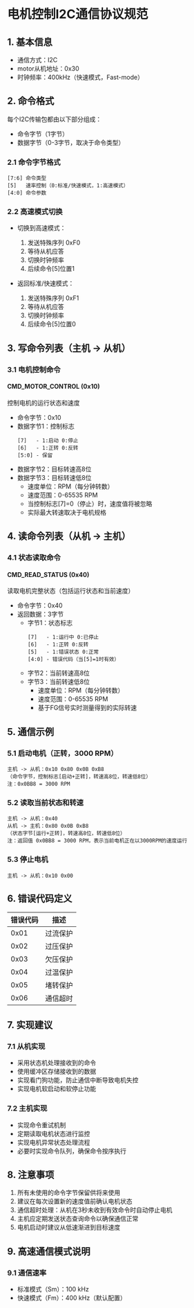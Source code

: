 # 电机控制I2C通信协议规范

## 1. 基本信息
- 通信方式：I2C
- motor从机地址：0x30
- 时钟频率：400kHz（快速模式，Fast-mode）

## 2. 命令格式
每个I2C传输包都由以下部分组成：
- 命令字节（1字节）
- 数据字节（0-3字节，取决于命令类型）

### 2.1 命令字节格式
```
[7:6] 命令类型
[5]   速率控制（0:标准/快速模式，1:高速模式）
[4:0] 命令参数
```

### 2.2 高速模式切换
- 切换到高速模式：
  1. 发送特殊序列 0xF0
  2. 等待从机应答
  3. 切换时钟频率
  4. 后续命令[5]位置1

- 返回标准/快速模式：
  1. 发送特殊序列 0xF1
  2. 等待从机应答
  3. 切换时钟频率
  4. 后续命令[5]位置0

## 3. 写命令列表（主机 -> 从机）

### 3.1 电机控制命令

#### CMD_MOTOR_CONTROL (0x10)
控制电机的运行状态和速度
- 命令字节：0x10
- 数据字节1：控制标志
  ```
  [7]   - 1:启动 0:停止
  [6]   - 1:正转 0:反转
  [5:0] - 保留
  ```
- 数据字节2：目标转速高8位
- 数据字节3：目标转速低8位
  - 速度单位：RPM（每分钟转数）
  - 速度范围：0-65535 RPM
  - 当控制标志[7]=0（停止）时，速度值将被忽略
  - 实际最大转速取决于电机规格

## 4. 读命令列表（从机 -> 主机）

### 4.1 状态读取命令

#### CMD_READ_STATUS (0x40)
读取电机完整状态（包括运行状态和当前速度）
- 命令字节：0x40
- 返回数据：3字节
  - 字节1：状态标志
    ```
    [7]   - 1:运行中 0:已停止
    [6]   - 1:正转 0:反转
    [5]   - 1:错误状态 0:正常
    [4:0] - 错误代码（当[5]=1时有效）
    ```
  - 字节2：当前转速高8位
  - 字节3：当前转速低8位
    - 速度单位：RPM（每分钟转数）
    - 速度范围：0-65535 RPM
    - 基于FG信号实时测量得到的实际转速

## 5. 通信示例

### 5.1 启动电机（正转，3000 RPM）
```
主机 -> 从机：0x10 0x80 0x0B 0xB8
（命令字节，控制标志[启动+正转]，转速高8位，转速低8位）
注：0x0BB8 = 3000 RPM
```

### 5.2 读取当前状态和转速
```
主机 -> 从机：0x40
从机 -> 主机：0x80 0x0B 0xB8
（状态字节[运行+正转]，转速高8位，转速低8位）
注：返回值 0x0BB8 = 3000 RPM，表示当前电机正在以3000RPM的速度运行
```

### 5.3 停止电机
```
主机 -> 从机：0x10 0x00
```

## 6. 错误代码定义

| 错误代码 | 描述 |
|---------|------|
| 0x01    | 过流保护 |
| 0x02    | 过压保护 |
| 0x03    | 欠压保护 |
| 0x04    | 过温保护 |
| 0x05    | 堵转保护 |
| 0x06    | 通信超时 |

## 7. 实现建议

### 7.1 从机实现
- 采用状态机处理接收到的命令
- 使用缓冲区存储接收到的数据
- 实现看门狗功能，防止通信中断导致电机失控
- 实现电机软启动和软停止功能

### 7.2 主机实现
- 实现命令重试机制
- 定期读取电机状态进行监控
- 实现电机异常状态处理流程
- 必要时实现命令队列，确保命令按序执行

## 8. 注意事项
1. 所有未使用的命令字节保留供将来使用
2. 建议在每次设置新的速度值前确认电机状态
3. 通信超时处理：从机在3秒未收到有效命令时自动停止电机
4. 主机应定期发送状态查询命令以确保通信正常
5. 电机启动时建议从低速渐进到目标速度

## 9. 高速通信模式说明

### 9.1 通信速率
- 标准模式（Sm）：100 kHz
- 快速模式（Fm）：400 kHz（默认配置）

